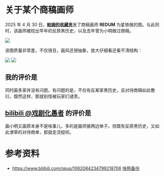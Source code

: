 # 关于某个商稿画师

2025 年 4 月 30 日，[**帕姆的收藏夹**](https://space.bilibili.com/508103429)发了商稿画师 **REDUM** 为星铁做的图。与此同时，该画师被挖出早年的反原黑历史，以及去年曾为小明做过商稿。

![](https://raw.githubusercontent.com/bxx-114514/iming-blog/refs/heads/main/evil-of-kurogames/images/REDUM/1.png)

该图质量非常差，不仅很丑，画风还很抽象，放大仔细看还看不清结构：

![](https://raw.githubusercontent.com/bxx-114514/iming-blog/refs/heads/main/evil-of-kurogames/images/REDUM/2.png)
![](https://raw.githubusercontent.com/bxx-114514/iming-blog/refs/heads/main/evil-of-kurogames/images/REDUM/3.png)

## 我的评价是

同时画多家并没有问题，有问题的是，不仅有反某家黑历史，且对待商稿如此敷衍。既然这样，那就别怪被玩家们谴责。

## [bilibili @戏剧化愚者](https://space.bilibili.com/19976514) 的评价是

画小明又画原本身不是啥事儿，多的是画师接两边单子。但既有反原黑历史，又如此潦草的对待商单，那就走流程呗。

# 参考资料
* https://www.bilibili.com/opus/1062084234799218706 [快照备份](https://web.archive.org/web/20250501205933/https://www.bilibili.com/opus/1062084234799218706)
